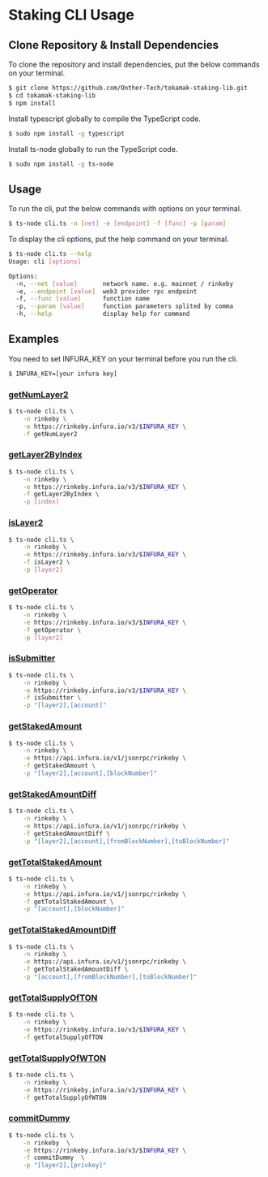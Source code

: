 # Staking CLI Usage

## Clone Repository & Install Dependencies
To clone the repository and install dependencies, put the below commands on your terminal.
```sh
$ git clone https://github.com/Onther-Tech/tokamak-staking-lib.git
$ cd tokamak-staking-lib
$ npm install
```

Install typescript globally to compile the TypeScript code.
```sh
$ sudo npm install -g typescript
```

Install ts-node globally to run the TypeScript code.
```sh
$ sudo npm install -g ts-node
```

## Usage
To run the cli, put the below commands with options on your terminal.
```sh
$ ts-node cli.ts -n [net] -e [endpoint] -f [func] -p [param]
```

To display the cli options, put the help command on your terminal.
```sh
$ ts-node cli.ts --help
Usage: cli [options]

Options:
  -n, --net [value]       network name. e.g. mainnet / rinkeby
  -e, --endpoint [value]  web3 provider rpc endpoint
  -f, --func [value]      function name
  -p, --param [value]     function parameters splited by comma
  -h, --help              display help for command
```

## Examples
You need to set INFURA_KEY on your terminal before you run the cli.
```sh
$ INFURA_KEY=[your infura key]
```

### [getNumLayer2](./api_reference.md#getNumLayer2)
```sh
$ ts-node cli.ts \
    -n rinkeby \
    -e https://rinkeby.infura.io/v3/$INFURA_KEY \
    -f getNumLayer2
```

### [getLayer2ByIndex](./api_reference.md#getLayer2ByIndex)
```sh
$ ts-node cli.ts \
    -n rinkeby \
    -e https://rinkeby.infura.io/v3/$INFURA_KEY \
    -f getLayer2ByIndex \
    -p [index]
```

### [isLayer2](./api_reference.md#isLayer2)
```sh
$ ts-node cli.ts \
    -n rinkeby \
    -e https://rinkeby.infura.io/v3/$INFURA_KEY \
    -f isLayer2 \
    -p [layer2]
```

### [getOperator](./api_reference.md#getOperator)
```sh
$ ts-node cli.ts \
    -n rinkeby \
    -e https://rinkeby.infura.io/v3/$INFURA_KEY \
    -f getOperator \
    -p [layer2]
```

### [isSubmitter](./api_reference.md#isSubmitter)
```sh
$ ts-node cli.ts \
    -n rinkeby \
    -e https://rinkeby.infura.io/v3/$INFURA_KEY \
    -f isSubmitter \
    -p "[layer2],[account]"
```

### [getStakedAmount](./api_reference.md#getStakedAmount)
```sh
$ ts-node cli.ts \
    -n rinkeby \
    -e https://api.infura.io/v1/jsonrpc/rinkeby \
    -f getStakedAmount \
    -p "[layer2],[account],[blockNumber]"
```

### [getStakedAmountDiff](./api_reference.md#getStakedAmountDiff)
```sh
$ ts-node cli.ts \
    -n rinkeby \
    -e https://api.infura.io/v1/jsonrpc/rinkeby \
    -f getStakedAmountDiff \
    -p "[layer2],[account],[fromBlockNumber],[toBlockNumber]"
```

### [getTotalStakedAmount](./api_reference.md#getTotalStakedAmount)
```sh
$ ts-node cli.ts \
    -n rinkeby \
    -e https://api.infura.io/v1/jsonrpc/rinkeby \
    -f getTotalStakedAmount \
    -p "[account],[blockNumber]"
```

### [getTotalStakedAmountDiff](./api_reference.md#getTotalStakedAmountDiff)
```sh
$ ts-node cli.ts \
    -n rinkeby \
    -e https://api.infura.io/v1/jsonrpc/rinkeby \
    -f getTotalStakedAmountDiff \
    -p "[account],[fromBlockNumber],[toBlockNumber]"
```

### [getTotalSupplyOfTON](./api_reference.md#getTotalSupplyOfTON)
```sh
$ ts-node cli.ts \
    -n rinkeby \
    -e https://rinkeby.infura.io/v3/$INFURA_KEY \
    -f getTotalSupplyOfTON
```

### [getTotalSupplyOfWTON](./api_reference.md#getTotalSupplyOfWTON)
```sh
$ ts-node cli.ts \
    -n rinkeby \
    -e https://rinkeby.infura.io/v3/$INFURA_KEY \
    -f getTotalSupplyOfWTON
```

### [commitDummy](./api_reference.md#commitDummy)
```sh
$ ts-node cli.ts \
    -n rinkeby  \
    -e https://rinkeby.infura.io/v3/$INFURA_KEY \
    -f commitDummy  \
    -p "[layer2],[privkey]"
```
